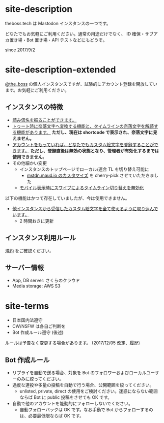# site-description

theboss.tech は Mastodon インスタンスの一つです。

どなたでもお気軽にご利用ください。通常の用途だけでなく、 ID 確保・サブアカ置き場・Bot 置き場・API テストなどにもどうぞ。

since 2017/9/2

# site-description-extended

[@the_boss](https://theboss.tech/@the_boss) の個人インスタンスですが、試験的にアカウント登録を開放しています。お気軽にご利用ください。

## インスタンスの特徴

- [読み仮名を振ることができます。](https://theboss.github.io/blog/2017/11/23/only-luckybeast-emoji/)
- [トゥート時に奈落文字へ変換する機能と、タイムラインの奈落文字を解読する機能があります。](https://theboss.github.io/blog/2017/11/09/naraku-moji-instance/) **ただし、現在は shortcode で表示され、奈落文字に見えません。**
- [アカウントをもっていれば、どなたでもカスタム絵文字を登録することができます。](https://theboss.github.io/blog/2017/10/29/user-customemojis/) **ただし、登録直後は無効の状態となり、管理者が有効化するまでは使用できません。**
- その他細かい変更
  - インスタンスのトップページでローカル/連合 TL を切り替え可能に
    - [mstdn.maud.io のカスタマイズ](https://github.com/lindwurm/mastodon/blob/hota/master/app/javascript/mastodon/features/standalone/public_timeline/index.js) を cherry-pick させていただきました
  - [モバイル表示時にスワイプによるタイムライン切り替えを無効化](https://github.com/theboss/mastodon/commit/4746edbd997a2c86bf2068e271692f81eb68607a)

以下の機能はかつて存在していましたが、今は使用できません。

- [他インスタンスから受信したカスタム絵文字を全て使えるように取り込んでいます。](https://theboss.github.io/blog/2017/10/22/%E3%83%AA%E3%83%A2%E3%83%BC%E3%83%88%E3%81%AE%E3%82%AB%E3%82%B9%E3%82%BF%E3%83%A0%E7%B5%B5%E6%96%87%E5%AD%97%E5%85%A8%E9%83%A8%E3%82%B3%E3%83%94%E3%83%BC%E3%81%99%E3%82%8Brake-task%E3%82%92%E4%BD%9C%E3%81%A3%E3%81%9F/)
  - 2 時間おきに更新

## インスタンス利用ルール

[規約](/terms) をご確認ください。

## サーバー情報

- App, DB server: さくらのクラウド
- Media storage: AWS S3

# site-terms 

- 日本国内法遵守
- CW/NSFW は各自ご判断を
- Bot 作成ルール遵守 (後述)

ルールは予告なく変更する場合があります。 (2017/12/05 改定、[履歴](https://github.com/theboss/mastodon/commits/theboss.tech/SITE_DESCRIPTIONS.md))

## Bot 作成ルール

- リプライを自動で送る場合、対象を Bot のフォロワーおよびローカルユーザーのみに絞ってください。
- 過度な連投や多量の投稿を自動で行う場合、公開範囲を絞ってください。
  - unlisted, private, direct の使用をご検討ください。迷惑にならない範囲ならば Bot に public 投稿をさせても OK です。
- 自動で他のアカウントを能動的にフォローしないでください。
  - 自動フォローバックは OK です。なお手動で Bot からフォローするのは、必要最低限ならば OK です。
